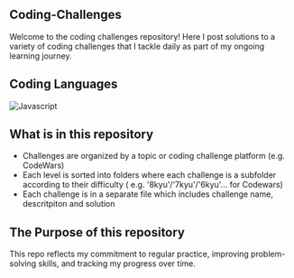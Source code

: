 ## Coding-Challenges

Welcome to the coding challenges repository! Here I post solutions to a variety of coding challenges that I tackle daily as part of my ongoing learning journey.

## Coding Languages

![Javascript](https://readmebadge.vercel.app/badges/javascript.svg)


## What is in this repository

- Challenges are organized by a topic or coding challenge platform (e.g. CodeWars)
- Each level is sorted into folders where each challenge is a subfolder according to their difficulty ( e.g. '8kyu'/'7kyu'/'6kyu'... for Codewars)
- Each challenge is in a separate file which includes challenge name, descritpiton and solution

## The Purpose of this repository

This repo reflects my commitment to regular practice, improving problem-solving skills, and tracking my progress over time.

